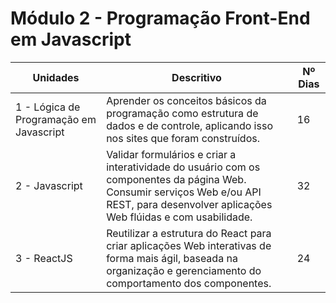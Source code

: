 # Módulo 2 - Programação Front-End em Javascript

| Unidades                                | Descritivo                                                                                                                                                                                                                                                                          | Nº Dias                                                                                                                                                                                                                                                                             |
|-----------------------------------------|-------------------------------------------------------------------------------------------------------------------------------------------------------------------------------------------------------------------------------------------------------------------------------------| ----------------------------------------------------------------------------------------------------------------------------------------------------------------------------------------------------------------------------------------------------------------------------------- |
| 1 - Lógica de Programação em Javascript | Aprender os conceitos básicos da programação como estrutura de dados e de controle, aplicando isso nos sites que foram construídos.                                                       | 16 | 8  |
| 2 - Javascript                          | Validar formulários e criar a interatividade do usuário com os componentes da página Web. Consumir serviços Web e/ou API REST, para desenvolver aplicações Web flúidas e com usabilidade. | 32 | 16 |
| 3 - ReactJS                             | Reutilizar a estrutura do React para criar aplicações Web interativas de forma mais ágil, baseada na organização e gerenciamento do comportamento dos componentes.                        | 24 | 12 |
